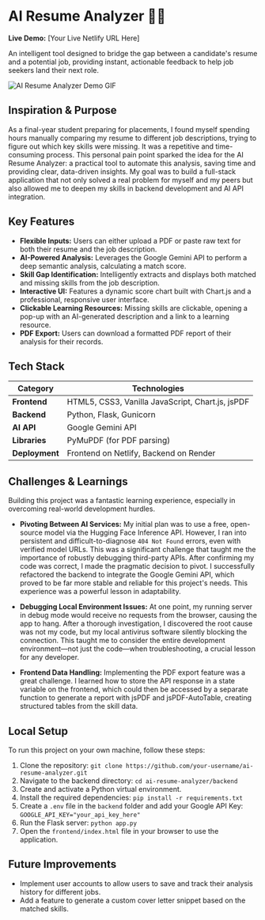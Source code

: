 # AI Resume Analyzer 📄✨

**Live Demo:** [Your Live Netlify URL Here]

An intelligent tool designed to bridge the gap between a candidate's resume and a potential job, providing instant, actionable feedback to help job seekers land their next role.

![AI Resume Analyzer Demo GIF](your-gif-link-here.gif)

## Inspiration & Purpose

As a final-year student preparing for placements, I found myself spending hours manually comparing my resume to different job descriptions, trying to figure out which key skills were missing. It was a repetitive and time-consuming process. This personal pain point sparked the idea for the AI Resume Analyzer: a practical tool to automate this analysis, saving time and providing clear, data-driven insights. My goal was to build a full-stack application that not only solved a real problem for myself and my peers but also allowed me to deepen my skills in backend development and AI API integration.

## Key Features

* **Flexible Inputs:** Users can either upload a PDF or paste raw text for both their resume and the job description.
* **AI-Powered Analysis:** Leverages the Google Gemini API to perform a deep semantic analysis, calculating a match score.
* **Skill Gap Identification:** Intelligently extracts and displays both matched and missing skills from the job description.
* **Interactive UI:** Features a dynamic score chart built with Chart.js and a professional, responsive user interface.
* **Clickable Learning Resources:** Missing skills are clickable, opening a pop-up with an AI-generated description and a link to a learning resource.
* **PDF Export:** Users can download a formatted PDF report of their analysis for their records.

## Tech Stack

| Category      | Technologies                                       |
| ------------- | -------------------------------------------------- |
| **Frontend**  | HTML5, CSS3, Vanilla JavaScript, Chart.js, jsPDF   |
| **Backend**   | Python, Flask, Gunicorn                            |
| **AI API**    | Google Gemini API                                  |
| **Libraries** | PyMuPDF (for PDF parsing)                          |
| **Deployment**| Frontend on Netlify, Backend on Render             |

## Challenges & Learnings

Building this project was a fantastic learning experience, especially in overcoming real-world development hurdles.

* **Pivoting Between AI Services:** My initial plan was to use a free, open-source model via the Hugging Face Inference API. However, I ran into persistent and difficult-to-diagnose `404 Not Found` errors, even with verified model URLs. This was a significant challenge that taught me the importance of robustly debugging third-party APIs. After confirming my code was correct, I made the pragmatic decision to pivot. I successfully refactored the backend to integrate the Google Gemini API, which proved to be far more stable and reliable for this project's needs. This experience was a powerful lesson in adaptability.

* **Debugging Local Environment Issues:** At one point, my running server in debug mode would receive no requests from the browser, causing the app to hang. After a thorough investigation, I discovered the root cause was not my code, but my local antivirus software silently blocking the connection. This taught me to consider the entire development environment—not just the code—when troubleshooting, a crucial lesson for any developer.

* **Frontend Data Handling:** Implementing the PDF export feature was a great challenge. I learned how to store the API response in a state variable on the frontend, which could then be accessed by a separate function to generate a report with jsPDF and jsPDF-AutoTable, creating structured tables from the skill data.

## Local Setup

To run this project on your own machine, follow these steps:

1.  Clone the repository:
    `git clone https://github.com/your-username/ai-resume-analyzer.git`
2.  Navigate to the backend directory:
    `cd ai-resume-analyzer/backend`
3.  Create and activate a Python virtual environment.
4.  Install the required dependencies:
    `pip install -r requirements.txt`
5.  Create a `.env` file in the `backend` folder and add your Google API Key:
    `GOOGLE_API_KEY="your_api_key_here"`
6.  Run the Flask server:
    `python app.py`
7.  Open the `frontend/index.html` file in your browser to use the application.

## Future Improvements

* Implement user accounts to allow users to save and track their analysis history for different jobs.
* Add a feature to generate a custom cover letter snippet based on the matched skills.
